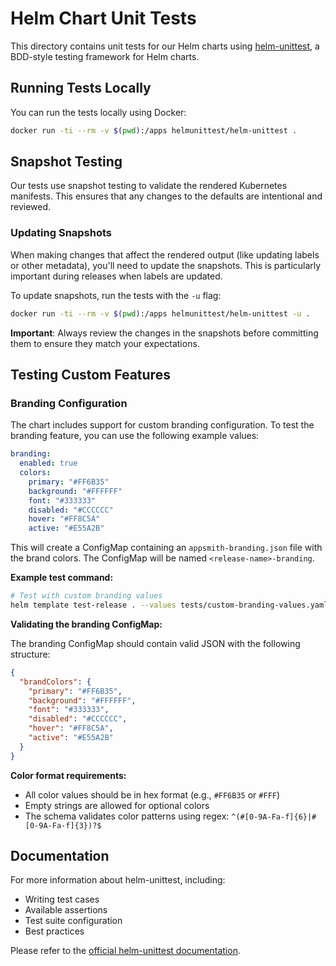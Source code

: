 # Helm Chart Unit Tests

This directory contains unit tests for our Helm charts using [helm-unittest](https://github.com/helm-unittest/helm-unittest), a BDD-style testing framework for Helm charts.

## Running Tests Locally

You can run the tests locally using Docker:

```bash
docker run -ti --rm -v $(pwd):/apps helmunittest/helm-unittest .
```

## Snapshot Testing

Our tests use snapshot testing to validate the rendered Kubernetes manifests. This ensures that any changes to the defaults are intentional and reviewed.

### Updating Snapshots

When making changes that affect the rendered output (like updating labels or other metadata), you'll need to update the snapshots. This is particularly important during releases when labels are updated.

To update snapshots, run the tests with the `-u` flag:

```bash
docker run -ti --rm -v $(pwd):/apps helmunittest/helm-unittest -u .
```

**Important**: Always review the changes in the snapshots before committing them to ensure they match your expectations.

## Testing Custom Features

### Branding Configuration

The chart includes support for custom branding configuration. To test the branding feature, you can use the following example values:

```yaml
branding:
  enabled: true
  colors:
    primary: "#FF6B35"
    background: "#FFFFFF"
    font: "#333333"
    disabled: "#CCCCCC"
    hover: "#FF8C5A"
    active: "#E55A2B"
```

This will create a ConfigMap containing an `appsmith-branding.json` file with the brand colors. The ConfigMap will be named `<release-name>-branding`.

**Example test command:**

```bash
# Test with custom branding values
helm template test-release . --values tests/custom-branding-values.yaml | grep -A 10 "appsmith-branding.json"
```

**Validating the branding ConfigMap:**

The branding ConfigMap should contain valid JSON with the following structure:

```json
{
  "brandColors": {
    "primary": "#FF6B35",
    "background": "#FFFFFF",
    "font": "#333333",
    "disabled": "#CCCCCC",
    "hover": "#FF8C5A",
    "active": "#E55A2B"
  }
}
```

**Color format requirements:**
- All color values should be in hex format (e.g., `#FF6B35` or `#FFF`)
- Empty strings are allowed for optional colors
- The schema validates color patterns using regex: `^(#[0-9A-Fa-f]{6}|#[0-9A-Fa-f]{3})?$`

## Documentation

For more information about helm-unittest, including:
- Writing test cases
- Available assertions
- Test suite configuration
- Best practices

Please refer to the [official helm-unittest documentation](https://github.com/helm-unittest/helm-unittest).
